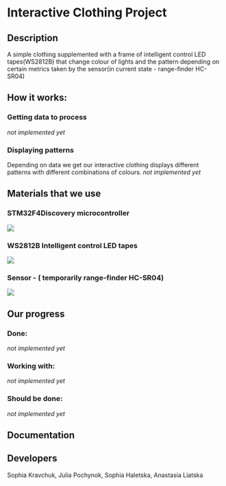 # Interactive Clothing Project

## Description
A simple clothing supplemented with a frame of intelligent control LED tapes(WS2812B) that change colour of lights and the pattern depending on certain metrics taken by the sensor(in current state - range-finder HC-SR04)

## How it works:
### Getting data to process
*not implemented yet*
### Displaying patterns
Depending on data we get our interactive clothing displays different patterns with different combinations of colours.
*not implemented yet*

## Materials that we use

### STM32F4Discovery microcontroller
![](https://www.waveshare.com/img/devkit/STM32F4DISCOVERY/STM32F4DISCOVERY-5.jpg)

### WS2812B Intelligent control LED tapes
![](https://nettigo.eu/system/images/2203/original.JPG?1495546386)

### Sensor - ( temporarily range-finder HC-SR04)
![](https://uawest.com/image/cache/product_images/original_images/1829_0-700x700.jpg)

## Our progress
### Done:

*not implemented yet*
### Working with:
*not implemented yet*
### Should be done:
*not implemented yet*


## Documentation

## Developers
Sophia Kravchuk, Julia Pochynok, Sophia Haletska, Anastasia Liatska
